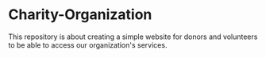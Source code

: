 # Charity-Organization
This repository is about creating a simple website for donors and volunteers to be able to access our organization's services.
